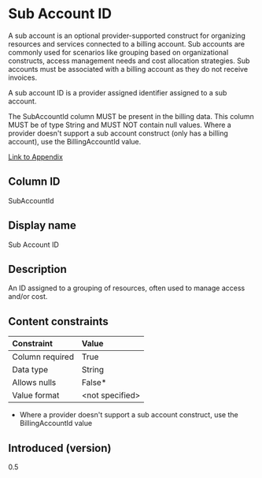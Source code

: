 # Sub Account ID

A sub account is an optional provider-supported construct for organizing resources and services connected to a billing account. Sub accounts are commonly used for scenarios like grouping based on organizational constructs, access management needs and cost allocation strategies. Sub accounts must be associated with a billing account as they do not receive invoices. 

A sub account ID is a provider assigned identifier assigned to a sub account.

The SubAccountId column MUST be present in the billing data. This column MUST be of type String and MUST NOT contain null values. Where a provider doesn't support a sub account construct (only has a billing account), use the BillingAccountId value.

[Link to Appendix]()

## Column ID

SubAccountId

## Display name

Sub Account ID

## Description

An ID assigned to a grouping of resources, often used to manage access and/or cost.

## Content constraints

|    Constraint   |      Value      |
|:----------------|:----------------|
| Column required | True            |
| Data type       | String          |
| Allows nulls    | False*          |
| Value format    | \<not specified> |

* Where a provider doesn't support a sub account construct, use the BillingAccountId value

## Introduced (version)

0.5